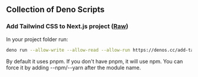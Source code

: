 ## Collection of Deno Scripts

### Add Tailwind CSS to Next.js project ([Raw](https://denos.cc/raw/add-tailwind-to-next.ts))

In your project folder run:

```bash
deno run --allow-write --allow-read --allow-run https://denos.cc/add-tailwind-to-next.ts
```
By default it uses pnpm. If you don't have pnpm, it will use npm. You can force it by adding --npm/--yarn after the module name.
